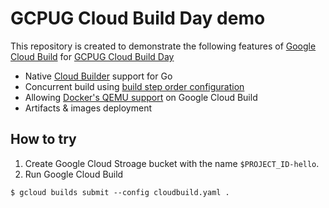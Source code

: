 # GCPUG Cloud Build Day demo

This repository is created to demonstrate the following features of [Google Cloud Build](https://cloud.google.com/cloud-build/) for [GCPUG Cloud Build Day](https://gcpug-tokyo.connpass.com/event/143453/)

* Native [Cloud Builder](https://cloud.google.com/cloud-build/docs/cloud-builders) support for Go
* Concurrent build using [build step order configuration](https://cloud.google.com/cloud-build/docs/configuring-builds/configure-build-step-order)
* Allowing [Docker's QEMU support](https://hub.docker.com/r/multiarch/qemu-user-static/) on Google Cloud Build
* Artifacts & images deployment

## How to try

1. Create Google Cloud Stroage bucket with the name `$PROJECT_ID-hello`.
2. Run Google Cloud Build

```
$ gcloud builds submit --config cloudbuild.yaml .
```